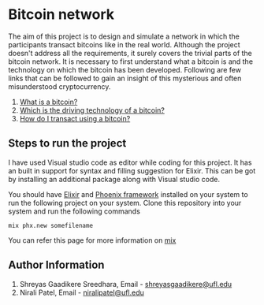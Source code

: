 # Bitcoin network

The aim of this project is to design and simulate a network in which the participants transact bitcoins like in the real world. Although the project doesn't address all the requirements, it surely covers the trivial parts of the bitcoin network. It is necessary to first understand what a bitcoin is and the technology on which the bitcoin has been developed. Following are few links that can be followed to gain an insight of this mysterious and often misunderstood cryptocurrency.

1. [What is a bitcoin?](https://www.youtube.com/watch?v=Um63OQz3bjo)
2. [Which is the driving technology of a bitcoin?](https://www.youtube.com/watch?v=SSo_EIwHSd4)
3. [How do I transact using a bitcoin?](https://www.youtube.com/watch?v=Em8nJN8IEes)

## Steps to run the project

I have used Visual studio code as editor while coding for this project. It has an built in support for syntax and filling suggestion for Elixir. This can be got by installing an additional package along with Visual studio code.

You should have [Elixir](https://elixir-lang.org/install.html) and [Phoenix framework](https://hexdocs.pm/phoenix/installation.html) installed on your system to run the following project on your system. Clone this repository into your system and run the following commands

`mix phx.new somefilename`

You can refer this page for more information on [mix](https://elixir-lang.org/getting-started/mix-otp/introduction-to-mix.html)

## Author Information
1. Shreyas Gaadikere Sreedhara, Email - shreyasgaadikere@ufl.edu
2. Nirali Patel, Email - niralipatel@ufl.edu